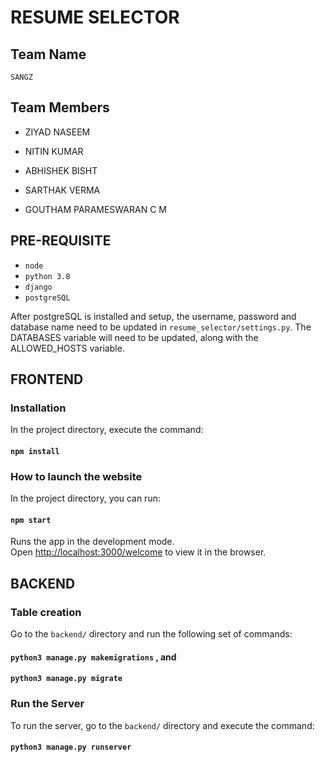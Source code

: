 # RESUME SELECTOR

## Team Name 
`SANGZ`

## Team Members

- ZIYAD NASEEM

- NITIN KUMAR

- ABHISHEK BISHT

- SARTHAK VERMA

- GOUTHAM PARAMESWARAN C M

## PRE-REQUISITE

- `node`
- `python 3.8`
- `django`
- `postgreSQL`

After postgreSQL is installed and setup, the username, password and database name need to be updated in `resume_selector/settings.py`. The DATABASES variable will need to be updated, along with the ALLOWED_HOSTS variable.

## FRONTEND 

### Installation 

In the project directory, execute the command:

#### `npm install`

### How to launch the website

In the project directory, you can run:

#### `npm start`

Runs the app in the development mode.\
Open [http://localhost:3000/welcome](http://localhost:3000/welcome) to view it in the browser.

## BACKEND


### Table creation

Go to the `backend/` directory and run the following set of commands:

#### `python3 manage.py makemigrations` , and
#### `python3 manage.py migrate`

### Run the Server

To run the server, go to the `backend/` directory and execute the command:

#### `python3 manage.py runserver`
